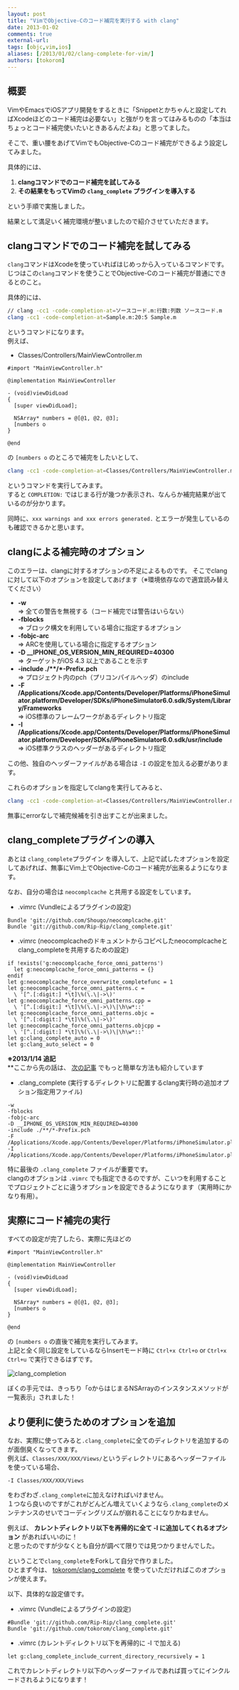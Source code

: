 ```yaml
---
layout: post
title: "VimでObjective-Cのコード補完を実行する with clang"
date: 2013-01-02
comments: true
external-url: 
tags: [objc,vim,ios]
aliases: [/2013/01/02/clang-complete-for-vim/]
authors: [tokorom]
---
```


## 概要

VimやEmacsでiOSアプリ開発をするときに「Snippetとかちゃんと設定してればXcodeほどのコード補完は必要ない」と強がりを言ってはみるものの「本当はちょっとコード補完使いたいときあるんだよね」と思ってました。

そこで、重い腰をあげてVimでもObjective-Cのコード補完ができるよう設定してみました。

具体的には、

1. **clangコマンドでのコード補完を試してみる**
1. **その結果をもってVimの `clang_complete` プラグインを導入する**

という手順で実施しました。

結果として満足いく補完環境が整いましたので紹介させていただきます。

<!-- more -->

## clangコマンドでのコード補完を試してみる

`clang`コマンドはXcodeを使っていればはじめっから入っているコマンドです。  
じつはこの`clang`コマンドを使うことでObjective-Cのコード補完が普通にできるとのこと。

具体的には、

```sh
// clang -cc1 -code-completion-at=ソースコード.m:行数:列数 ソースコード.m
clang -cc1 -code-completion-at=Sample.m:20:5 Sample.m
```

というコマンドになります。  
例えば、

- Classes/Controllers/MainViewController.m

```objc
#import "MainViewController.h"

@implementation MainViewController

- (void)viewDidLoad
{
  [super viewDidLoad];

  NSArray* numbers = @[@1, @2, @3];
  [numbers o
}

@end
```

の `[numbers o` のところで補完をしたいとして、

```sh
clang -cc1 -code-completion-at=Classes/Controllers/MainViewController.m:16:12 Classes/Controllers/MainViewController.m 
```

というコマンドを実行してみます。  
すると `COMPLETION:` ではじまる行が幾つか表示され、なんらか補完結果が出ているのが分かります。

同時に、`xxx warnings and xxx errors generated.` とエラーが発生しているのも確認できるかと思います。

## clangによる補完時のオプション

このエラーは、clangに対するオプションの不足によるものです。
そこでclangに対して以下のオプションを設定してあげます（※環境依存なので適宜読み替えてください）

* **-w**  
  => 全ての警告を無視する（コード補完では警告はいらない）
* **-fblocks**  
  => ブロック構文を利用している場合に指定するオプション
* **-fobjc-arc**  
  => ARCを使用している場合に指定するオプション   
* **-D __IPHONE_OS_VERSION_MIN_REQUIRED=40300**  
  => ターゲットがiOS 4.3 以上であることを示す  
* **-include ./\*\*/\*-Prefix.pch**  
  => プロジェクト内のpch（プリコンパイルヘッダ）のinclude   
* **-F /Applications/Xcode.app/Contents/Developer/Platforms/iPhoneSimulator.platform/Developer/SDKs/iPhoneSimulator6.0.sdk/System/Library/Frameworks**  
  => iOS標準のフレームワークがあるディレクトリ指定   
* **-I /Applications/Xcode.app/Contents/Developer/Platforms/iPhoneSimulator.platform/Developer/SDKs/iPhoneSimulator6.0.sdk/usr/include**  
  => iOS標準クラスのヘッダーがあるディレクトリ指定   

この他、独自のヘッダーファイルがある場合は `-I` の設定を加える必要があります。

これらのオプションを指定してclangを実行してみると、

```sh
clang -cc1 -code-completion-at=Classes/Controllers/MainViewController.m:16:12 Classes/Controllers/MainViewController.m -w -fblocks -fobjc-arc -D __IPHONE_OS_VERSION_MIN_REQUIRED=40300 -include ./**/*-Prefix.pch -F /Applications/Xcode.app/Contents/Developer/Platforms/iPhoneSimulator.platform/Developer/SDKs/iPhoneSimulator6.0.sdk/System/Library/Frameworks -I /Applications/Xcode.app/Contents/Developer/Platforms/iPhoneSimulator.platform/Developer/SDKs/iPhoneSimulator6.0.sdk/usr/include 
```

無事にerrorなしで補完候補を引き出すことが出来ました。

## clang_completeプラグインの導入

あとは `clang_complete`プラグイン を導入して、上記で試したオプションを設定してあげれば、無事にVim上でObjective-Cのコード補完が出来るようになります。

なお、自分の場合は `neocomplcache` と共用する設定をしています。

- .vimrc (Vundleによるプラグインの設定)

```vim
Bundle 'git://github.com/Shougo/neocomplcache.git'
Bundle 'git://github.com/Rip-Rip/clang_complete.git'
```

- .vimrc (neocomplcacheのドキュメントからコピペしたneocomplcacheとclang_completeを共用するための設定)

```vim
if !exists('g:neocomplcache_force_omni_patterns')
  let g:neocomplcache_force_omni_patterns = {}
endif
let g:neocomplcache_force_overwrite_completefunc = 1
let g:neocomplcache_force_omni_patterns.c =
  \ '[^.[:digit:] *\t]\%(\.\|->\)'
let g:neocomplcache_force_omni_patterns.cpp =
  \ '[^.[:digit:] *\t]\%(\.\|->\)\|\h\w*::'
let g:neocomplcache_force_omni_patterns.objc =
  \ '[^.[:digit:] *\t]\%(\.\|->\)'
let g:neocomplcache_force_omni_patterns.objcpp =
  \ '[^.[:digit:] *\t]\%(\.\|->\)\|\h\w*::'
let g:clang_complete_auto = 0
let g:clang_auto_select = 0
```

**※2013/1/14 追記**  
**ここから先の話は、 [次の記事](/2013/01/14/easy-objc-complement/) でもっと簡単な方法も紹介しています

- .clang_complete (実行するディレクトリに配置するclang実行時の追加オプション指定用ファイル)

```
-w
-fblocks
-fobjc-arc
-D __IPHONE_OS_VERSION_MIN_REQUIRED=40300
-include ./**/*-Prefix.pch
-F /Applications/Xcode.app/Contents/Developer/Platforms/iPhoneSimulator.platform/Developer/SDKs/iPhoneSimulator6.0.sdk/System/Library/Frameworks
-I /Applications/Xcode.app/Contents/Developer/Platforms/iPhoneSimulator.platform/Developer/SDKs/iPhoneSimulator6.0.sdk/usr/include
```

特に最後の `.clang_complete` ファイルが重要です。  
clangのオプションは `.vimrc` でも指定できるのですが、こいつを利用することでプロジェクトごとに違うオプションを設定できるようになります（実用時にかなり有用）。

## 実際にコード補完の実行

すべての設定が完了したら、実際に先ほどの

```objc
#import "MainViewController.h"

@implementation MainViewController

- (void)viewDidLoad
{
  [super viewDidLoad];

  NSArray* numbers = @[@1, @2, @3];
  [numbers o
}

@end
```

の `[numbers o` の直後で補完を実行してみます。  
上記と全く同じ設定をしているならInsertモード時に `Ctrl+x Ctrl+o` or `Ctrl+x Ctrl+u` で実行できるはずです。

![clang_completion](https://raw.githubusercontent.com/tokorom/tokorom.github.com/images/images/clang_completion.png)

ぼくの手元では、きっちり「oからはじまるNSArrayのインスタンスメソッドが一覧表示」されました！  

## より便利に使うためのオプションを追加

なお、実際に使ってみると`.clang_complete`に全てのディレクトリを追加するのが面倒臭くなってきます。  
例えば、`Classes/XXX/XXX/Views/`というディレクトリにあるヘッダーファイルを使っている場合、

```
-I Classes/XXX/XXX/Views
```

をわざわざ`.clang_complete`に加えなければいけません。  
１つなら良いのですがこれがどんどん増えていくようなら`.clang_complete`のメンテナンスのせいでコーディングリズムが崩れることになりかねません。

例えば、 **カレントディレクトリ以下を再帰的に全て -I に追加してくれるオプション** があればいいのに！  
と思ったのですが少なくとも自分が調べて限りでは見つかりませんでした。

ということで`clang_complete`をForkして自分で作りました。  
ひとまず今は、 [tokorom/clang_complete](https://github.com/tokorom/clang_complete) を使っていただければこのオプションが使えます。

以下、具体的な設定値です。

- .vimrc (Vundleによるプラグインの設定)

```vim
#Bundle 'git://github.com/Rip-Rip/clang_complete.git'
Bundle 'git://github.com/tokorom/clang_complete.git'
```

- .vimrc (カレントディレクトリ以下を再帰的に -I で加える)

```vim
let g:clang_complete_include_current_directory_recursively = 1
```

これでカレントディレクトリ以下のヘッダーファイルであれば買ってにインクルードされるようになります！

